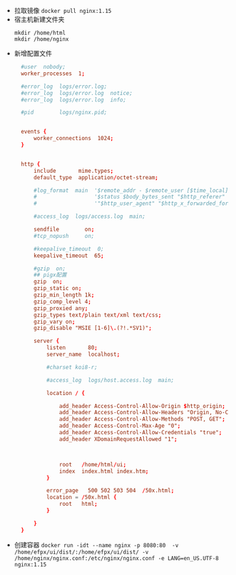 <!--
 * @Descripttion: 
 * @Author: guox
 * @Date: 2020-09-21 16:15:51
 * @LastEditors: Please set LastEditors
-->
+ 拉取镜像
`docker pull nginx:1.15`
+ 宿主机新建文件夹
    ~~~shell
    mkdir /home/html
    mkdir /home/nginx
    ~~~
+ 新增配置文件
  ~~~conf
    #user  nobody;
    worker_processes  1;

    #error_log  logs/error.log;
    #error_log  logs/error.log  notice;
    #error_log  logs/error.log  info;

    #pid        logs/nginx.pid;


    events {
        worker_connections  1024;
    }


    http {
        include       mime.types;
        default_type  application/octet-stream;

        #log_format  main  '$remote_addr - $remote_user [$time_local] "$request" '
        #                  '$status $body_bytes_sent "$http_referer" '
        #                  '"$http_user_agent" "$http_x_forwarded_for"';

        #access_log  logs/access.log  main;

        sendfile        on;
        #tcp_nopush     on;

        #keepalive_timeout  0;
        keepalive_timeout  65;

        #gzip  on;
        ## pigx配置
        gzip  on;
        gzip_static on;
        gzip_min_length 1k;
        gzip_comp_level 4;
        gzip_proxied any;
        gzip_types text/plain text/xml text/css;
        gzip_vary on;
        gzip_disable "MSIE [1-6]\.(?!.*SV1)";

        server {
            listen       80;
            server_name  localhost;

            #charset koi8-r;

            #access_log  logs/host.access.log  main;

            location / {

                add_header Access-Control-Allow-Origin $http_origin;
                add_header Access-Control-Allow-Headers "Origin, No-Cache, X-Requested-With, If-Modified-Since, Pragma, Last-Modified, Cache-Control, Expires, Content-Type, X-E4M-With,userId,token,Access-Control-Allow-Headers";
                add_header Access-Control-Allow-Methods "POST, GET";
                add_header Access-Control-Max-Age "0";
                add_header Access-Control-Allow-Credentials "true";
                add_header XDomainRequestAllowed "1";



                root   /home/html/ui;
                index  index.html index.htm;
            }

            error_page   500 502 503 504  /50x.html;
            location = /50x.html {
                root   html;
            }

        }
    }
  ~~~
+ 创建容器
`docker run -idt --name nginx -p 8080:80  -v /home/efpx/ui/dist/:/home/efpx/ui/dist/ -v /home/nginx/nginx.conf:/etc/nginx/nginx.conf -e LANG=en_US.UTF-8  nginx:1.15`